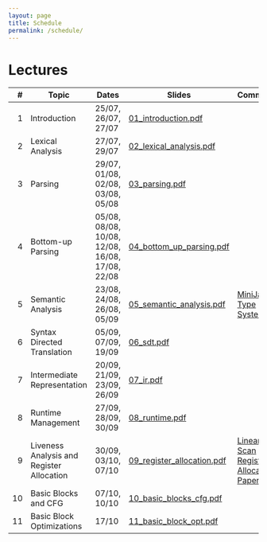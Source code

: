 ```yaml
---
layout: page
title: Schedule
permalink: /schedule/
---
```


# Lectures

| # | Topic | Dates | Slides | Comments | 
|--:|-------|-------|-----------|----------|
| 1 | Introduction | 25/07, 26/07, 27/07 | [01_introduction.pdf](slides/01_introduction.pdf) | |
| 2 | Lexical Analysis | 27/07, 29/07 | [02_lexical_analysis.pdf](slides/02_lexical_analysis.pdf) | |
| 3 | Parsing | 29/07, 01/08, 02/08, 03/08, 05/08 | [03_parsing.pdf](slides/03_parsing.pdf) | |
| 4 | Bottom-up Parsing | 05/08, 08/08, 10/08, 12/08, 16/08, 17/08, 22/08 | [04_bottom_up_parsing.pdf](slides/04_bottom_up_parsing.pdf) | |
| 5 | Semantic Analysis | 23/08, 24/08, 26/08, 05/09 | [05_semantic_analysis.pdf](slides/05_semantic_analysis.pdf) | [MiniJava Type System](/cs3300_m22/assets/miniJava-typesystem.pdf) |
| 6 | Syntax Directed Translation | 05/09, 07/09, 19/09 | [06_sdt.pdf](slides/06_sdt.pdf) | |
| 7 | Intermediate Representation | 20/09, 21/09, 23/09, 26/09 | [07_ir.pdf](slides/07_ir.pdf) | |
| 8 | Runtime Management | 27/09, 28/09, 30/09 | [08_runtime.pdf](slides/08_runtime.pdf) | |
| 9 | Liveness Analysis and Register Allocation | 30/09, 03/10, 07/10 | [09_register_allocation.pdf](slides/09_register_allocation.pdf) | [Linear Scan Register Allocation Paper](http://web.cs.ucla.edu/~palsberg/course/cs132/linearscan.pdf) |
| 10 | Basic Blocks and CFG | 07/10, 10/10 | [10_basic_blocks_cfg.pdf](slides/10_basic_blocks_cfg.pdf) | |
| 11 | Basic Block Optimizations | 17/10 | [11_basic_block_opt.pdf](slides/11_basic_block_opt.pdf) | |

<br/>

